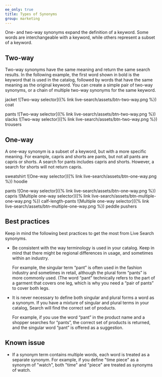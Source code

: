 ```yaml
---
ee_only: true
title: Types of Synonyms
group: marketing
---
```


One- and two-way synonyms expand the definition of a keyword. Some words are interchangeable with a keyword, while others represent a subset of a keyword.

## Two-way

Two-way synonyms have the same meaning and return the same search results. In the following example, the first word shown in bold is the keyword that is used in the catalog, followed by words that have the same meaning as the original keyword. You can create a simple pair of two-way synonyms, or a chain of multiple two-way synonyms for the same keyword.

jacket ![Two-way selector]({% link live-search/assets/btn-two-way.png %}) coat

pants ![Two-way selector]({% link live-search/assets/btn-two-way.png %}) slacks ![Two-way selector]({% link live-search/assets/btn-two-way.png %}) trousers

## One-way

A one-way synonym is a subset of a keyword, but with a more specific meaning. For example, capris and shorts are pants, but not all pants are capris or shorts. A search for pants includes capris and shorts. However, a search for shorts will not return capris.

sweatshirt ![One-way selector]({% link live-search/assets/btn-one-way.png %}) hoodie

pants ![One-way selector]({% link live-search/assets/btn-one-way.png %}) capris ![Multiple one-way selector]({% link live-search/assets/btn-multiple-one-way.png %}) calf-length-pants ![Multiple one-way selector]({% link live-search/assets/btn-multiple-one-way.png %}) peddle pushers

## Best practices

Keep in mind the following best practices to get the most from Live Search synonyms.

- Be consistent with the way terminology is used in your catalog. Keep in mind that there might be regional differences in usage, and sometimes within an industry.

  For example, the singular term “pant” is often used in the fashion industry and sometimes in retail, although the plural form “pants” is more commonly used. (The word “pant” technically refers to the part of a garment that covers one leg, which is why you need a “pair of pants” to cover both legs.

- It is never necessary to define both singular and plural forms a word as a synonym. If you have a mixture of singular and plural terms in your catalog, Search will find the correct set of products.

  For example, if you use the word “pant” in the product name and a shopper searches for “pants”, the correct set of products is returned, and the singular word “pant” is offered as a suggestion.

## Known issue

- If a synonym term contains multiple words, each word is treated as a separate synonym. For example, if you define "time piece" as a synonym of "watch", both "time" and "piece" are treated as synonyms of watch.
